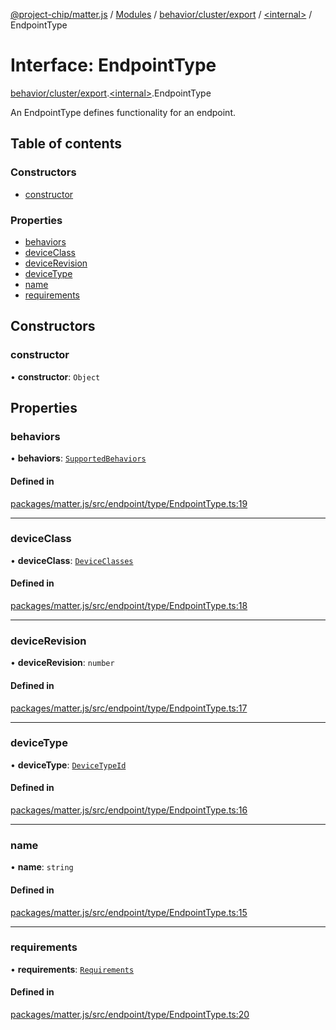 [@project-chip/matter.js](../README.md) / [Modules](../modules.md) / [behavior/cluster/export](../modules/behavior_cluster_export.md) / [\<internal\>](../modules/behavior_cluster_export._internal_.md) / EndpointType

# Interface: EndpointType

[behavior/cluster/export](../modules/behavior_cluster_export.md).[\<internal\>](../modules/behavior_cluster_export._internal_.md).EndpointType

An EndpointType defines functionality for an endpoint.

## Table of contents

### Constructors

- [constructor](behavior_cluster_export._internal_.EndpointType-1.md#constructor)

### Properties

- [behaviors](behavior_cluster_export._internal_.EndpointType-1.md#behaviors)
- [deviceClass](behavior_cluster_export._internal_.EndpointType-1.md#deviceclass)
- [deviceRevision](behavior_cluster_export._internal_.EndpointType-1.md#devicerevision)
- [deviceType](behavior_cluster_export._internal_.EndpointType-1.md#devicetype)
- [name](behavior_cluster_export._internal_.EndpointType-1.md#name)
- [requirements](behavior_cluster_export._internal_.EndpointType-1.md#requirements)

## Constructors

### constructor

• **constructor**: `Object`

## Properties

### behaviors

• **behaviors**: [`SupportedBehaviors`](../modules/behavior_cluster_export._internal_.md#supportedbehaviors)

#### Defined in

[packages/matter.js/src/endpoint/type/EndpointType.ts:19](https://github.com/project-chip/matter.js/blob/c0d55745d5279e16fdfaa7d2c564daa31e19c627/packages/matter.js/src/endpoint/type/EndpointType.ts#L19)

___

### deviceClass

• **deviceClass**: [`DeviceClasses`](../enums/device_export.DeviceClasses.md)

#### Defined in

[packages/matter.js/src/endpoint/type/EndpointType.ts:18](https://github.com/project-chip/matter.js/blob/c0d55745d5279e16fdfaa7d2c564daa31e19c627/packages/matter.js/src/endpoint/type/EndpointType.ts#L18)

___

### deviceRevision

• **deviceRevision**: `number`

#### Defined in

[packages/matter.js/src/endpoint/type/EndpointType.ts:17](https://github.com/project-chip/matter.js/blob/c0d55745d5279e16fdfaa7d2c564daa31e19c627/packages/matter.js/src/endpoint/type/EndpointType.ts#L17)

___

### deviceType

• **deviceType**: [`DeviceTypeId`](../modules/datatype_export.md#devicetypeid)

#### Defined in

[packages/matter.js/src/endpoint/type/EndpointType.ts:16](https://github.com/project-chip/matter.js/blob/c0d55745d5279e16fdfaa7d2c564daa31e19c627/packages/matter.js/src/endpoint/type/EndpointType.ts#L16)

___

### name

• **name**: `string`

#### Defined in

[packages/matter.js/src/endpoint/type/EndpointType.ts:15](https://github.com/project-chip/matter.js/blob/c0d55745d5279e16fdfaa7d2c564daa31e19c627/packages/matter.js/src/endpoint/type/EndpointType.ts#L15)

___

### requirements

• **requirements**: [`Requirements`](behavior_cluster_export._internal_.EndpointType.Requirements.md)

#### Defined in

[packages/matter.js/src/endpoint/type/EndpointType.ts:20](https://github.com/project-chip/matter.js/blob/c0d55745d5279e16fdfaa7d2c564daa31e19c627/packages/matter.js/src/endpoint/type/EndpointType.ts#L20)
